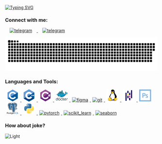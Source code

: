 <!-- [![Typing SVG](https://readme-typing-svg.herokuapp.com?font=Fira+Code&pause=1000&center=true&multiline=true&width=435&lines=Hi+%F0%9F%91%8B%2C+I'm+Vika;A+passionate+Data+Scientist+from+Russia)](https://git.io/typing-svg) -->
<!-- <h1 align="center">Hi 👋, I'm Vika</h1> -->
<!-- <h3 align="center">A passionate Data Scientist from Russia</h3> -->
<p> <a href="https://github.com/z0-xy/"><img src="https://readme-typing-svg.herokuapp.com?font=Fira+Code&pause=200&color=58A6FF&multiline=true&width=498&height=82&lines=Hi+%F0%9F%91%8B%2C+I'm+Vika;A+passionate+Data+Scientist+from+Russia" alt="Typing SVG" /></a>
 </p>
<h3 align="left">Connect with me:</h3>
<p align="left">
  <a href="https://t.me/z0_xy" target="_blank" rel="noreferrer"> 
    <img  hspace="15" src="https://steemitimages.com/p/3W72119s5BjWPGGUiZ9pqnZoj8JHYxCCp9dtn2QVeutFMyS7USjQzFhQBankXumkpSBD1yM1k24zdp3M4hxygjV1CEEMZAfGnBdLVoHgQ94F6JaFe3UCw8?format=match&mode=fit" margin-left=55px alt="telegram" width="41" height="40"/>  
    </a>
  <a href="mailto:marvanovadiana24@gmail.com?subject=Data Scientist" target="_blank" rel="noreferrer"> 
    <img  hspace="15"  src="https://pngimg.com/uploads/gmail_logo/gmail_logo_PNG11.png"  margin-right=55px alt="telegram" width="60" height="40"/> 
   </a>
</p>

![til](https://github.com/z0-xy/z0-xy/blob/main/111.svg)
<!-- ![til](![image](https://user-images.githubusercontent.com/89942698/202261913-25e012ac-98d7-4c05-8608-7997d2e6596b.png) -->

<h3 align="left">Languages and Tools:</h3>
<p align="left"> <a href="https://www.cprogramming.com/" target="_blank" rel="noreferrer"> <img src="https://raw.githubusercontent.com/devicons/devicon/master/icons/c/c-original.svg" hspace="5" alt="c" width="40" height="40"/> </a> <a href="https://www.w3schools.com/cpp/" target="_blank" rel="noreferrer"> <img hspace="5" src="https://raw.githubusercontent.com/devicons/devicon/master/icons/cplusplus/cplusplus-original.svg" alt="cplusplus" width="40" height="40"/> </a> <a href="https://www.w3schools.com/cs/" target="_blank" rel="noreferrer"> <img src="https://raw.githubusercontent.com/devicons/devicon/master/icons/csharp/csharp-original.svg" hspace="5" alt="csharp" width="40" height="40"/> </a> <a href="https://www.docker.com/" target="_blank" rel="noreferrer"> <img hspace="5" src="https://raw.githubusercontent.com/devicons/devicon/master/icons/docker/docker-original-wordmark.svg" alt="docker" width="40" height="40"/> </a> <a href="https://www.figma.com/" target="_blank" rel="noreferrer"> <img src="https://www.vectorlogo.zone/logos/figma/figma-icon.svg" hspace="5" alt="figma" width="40" height="40"/> </a> <a href="https://git-scm.com/" target="_blank" rel="noreferrer"> <img hspace="5" src="https://www.vectorlogo.zone/logos/git-scm/git-scm-icon.svg" alt="git" width="40" height="40"/> </a> <a href="https://www.linux.org/" target="_blank" rel="noreferrer"> <img hspace="5" src="https://raw.githubusercontent.com/devicons/devicon/master/icons/linux/linux-original.svg" alt="linux" width="40" height="40"/> </a> <a href="https://pandas.pydata.org/" target="_blank" rel="noreferrer"> <img src="https://raw.githubusercontent.com/devicons/devicon/2ae2a900d2f041da66e950e4d48052658d850630/icons/pandas/pandas-original.svg" hspace="5" alt="pandas" width="40" height="40"/> </a> <a href="https://www.photoshop.com/en" target="_blank" rel="noreferrer"> <img  hspace="5" src="https://raw.githubusercontent.com/devicons/devicon/master/icons/photoshop/photoshop-line.svg" alt="photoshop" width="40" height="40"/> </a> <a href="https://www.postgresql.org" target="_blank" rel="noreferrer"> <img hspace="5" src="https://raw.githubusercontent.com/devicons/devicon/master/icons/postgresql/postgresql-original-wordmark.svg" alt="postgresql" width="40" height="40"/> </a> <a href="https://www.python.org" target="_blank" rel="noreferrer"> <img hspace="5" src="https://raw.githubusercontent.com/devicons/devicon/master/icons/python/python-original.svg" alt="python" width="40" height="40"/> </a> <a href="https://pytorch.org/" target="_blank" rel="noreferrer"> <img hspace="5"src="https://www.vectorlogo.zone/logos/pytorch/pytorch-icon.svg" alt="pytorch" width="40" height="40"/> </a> <a href="https://scikit-learn.org/" target="_blank" rel="noreferrer"> <img hspace="5" src="https://upload.wikimedia.org/wikipedia/commons/0/05/Scikit_learn_logo_small.svg" alt="scikit_learn" width="40" height="40"/> </a> <a href="https://seaborn.pydata.org/" target="_blank" rel="noreferrer"> <img hspace="5" src="https://seaborn.pydata.org/_images/logo-mark-lightbg.svg" alt="seaborn" width="40" height="40"/> </a> </p>
<h3 align="left">How about joke?</h3>


<!-- :-------------------------:|:-------------------------:
![](https://readme-jokes.vercel.app/api)  |  ![](https://github.com/z0-xy/z0-xy/blob/main/link.png)
 -->
<p >

  <img alt="Light" src="https://readme-jokes.vercel.app/api" width="30%">
&nbsp; &nbsp; &nbsp; &nbsp;
 
<!--   <a href="https://www.linkedin.com/in/diana-marvanova/" target="_blank" rel="noreferrer">
   <img alt="Dark" src="https://github.com/z0-xy/z0-xy/blob/main/link.png" width="30%">
 </a> -->
</p>
<!-- 
<p align="left">
 <img src="https://readme-jokes.vercel.app/api" alt="Jokes Card" />
  -->
  
<img src="https://komarev.com/ghpvc/?username=z0-xy&style=flat-square&color=blue" alt=""/>
</p> 
